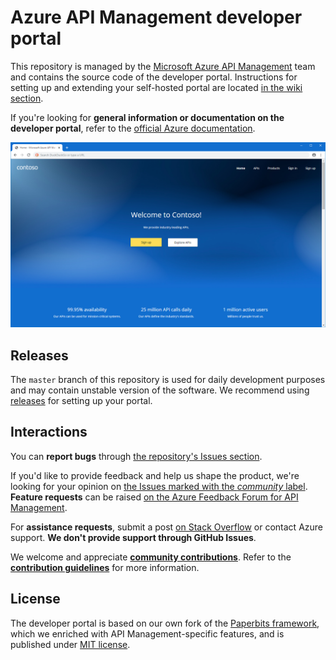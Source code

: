 # Azure API Management developer portal

This repository is managed by the [Microsoft Azure API Management](https://aka.ms/apimrocks) team and contains the source code of the developer portal. Instructions for setting up and extending your self-hosted portal are located [in the wiki section](https://github.com/Azure/api-management-developer-portal/wiki).

If you're looking for **general information or documentation on the developer portal**, refer to the [official Azure documentation](https://aka.ms/apimdocs/portal). 

![API Management developer portal](readme/portal.png)

## <a name="releases"></a> Releases

The `master` branch of this repository is used for daily development purposes and may contain unstable version of the software. We recommend using [releases](https://github.com/Azure/api-management-developer-portal/releases) for setting up your portal.

## <a name="feedback"></a> Interactions

You can **report bugs** through [the repository's Issues section](https://github.com/Azure/api-management-developer-portal/issues).

If you'd like to provide feedback and help us shape the product, we're looking for your opinion on [the Issues marked with the *community* label](https://github.com/Azure/api-management-developer-portal/issues?q=is%3Aopen+is%3Aissue+label%3Acommunity). **Feature requests** can be raised [on the Azure Feedback Forum for API Management](https://aka.ms/apimwish).

For **assistance requests**, submit a post [on Stack Overflow](http://aka.ms/apimso) or contact Azure support. **We don't provide support through GitHub Issues**.

We welcome and appreciate **[community contributions](CONTRIBUTIONS.md)**. Refer to the **[contribution guidelines](https://github.com/Azure/api-management-developer-portal/wiki/Widget-contribution-guidelines)** for more information.

## <a name="license"></a> License

The developer portal is based on our own fork of the [Paperbits framework](http://paperbits.io/), which we enriched with API Management-specific features, and is published under [MIT license](license).
